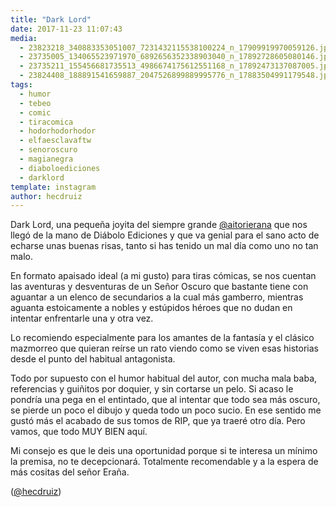 ```yaml
---
title: "Dark Lord"
date: 2017-11-23 11:07:43
media: 
  - 23823218_340883353051007_7231432115538100224_n_17909919970059126.jpg
  - 23735005_134065523971970_6892656352338903040_n_17892728605080146.jpg
  - 23735211_155456681735513_4986674175612551168_n_17892473137087005.jpg
  - 23824408_188891541659887_2047526899889995776_n_17883504991179548.jpg
tags: 
  - humor
  - tebeo
  - comic
  - tiracomica
  - hodorhodorhodor
  - elfaesclavaftw
  - senoroscuro
  - magianegra
  - diaboloediciones
  - darklord
template: instagram
author: hecdruiz
---
```


Dark Lord, una pequeña joyita del siempre grande [@aitorierana](https://instagram.com/aitorierana) que nos llegó de la mano de Diábolo Ediciones y que va genial para el sano acto de echarse unas buenas risas, tanto si has tenido un mal día como uno no tan malo.


En formato apaisado ideal (a mi gusto) para tiras cómicas, se nos cuentan las aventuras y desventuras de un Señor Oscuro que bastante tiene con aguantar a un elenco de secundarios a la cual más gamberro, mientras aguanta estoicamente a nobles y estúpidos héroes que no dudan en intentar enfrentarle una y otra vez.


Lo recomiendo especialmente para los amantes de la fantasía y el clásico mazmorreo que quieran reírse un rato viendo como se viven esas historias desde el punto del habitual antagonista.


Todo por supuesto con el humor habitual del autor, con mucha mala baba, referencias y guiñitos por doquier, y sin cortarse un pelo. Si acaso le pondría una pega en el entintado, que al intentar que todo sea más oscuro, se pierde un poco el dibujo y queda todo un poco sucio. En ese sentido me gustó más el acabado de sus tomos de RIP, que ya traeré otro día. Pero vamos, que todo MUY BIEN aquí.


Mi consejo es que le deis una oportunidad porque si te interesa un mínimo la premisa, no te decepcionará. Totalmente recomendable y a la espera de más cositas del señor Eraña.




([@hecdruiz](https://instagram.com/hecdruiz))





